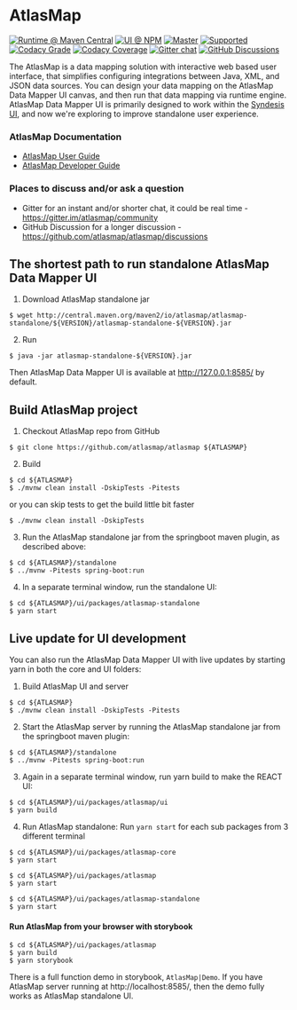 # AtlasMap

[![Runtime @ Maven Central](https://maven-badges.herokuapp.com/maven-central/io.atlasmap/atlas-parent/badge.svg?style=flat-square)](https://maven-badges.herokuapp.com/maven-central/io.atlasmap/atlas-parent/)
[![UI @ NPM](https://badge.fury.io/js/%40atlasmap%2Fatlasmap.svg)](https://badge.fury.io/js/%40atlasmap%2Fatlasmap)
[![Master](https://github.com/atlasmap/atlasmap/actions/workflows/master.yml/badge.svg)](https://github.com/atlasmap/atlasmap/actions/workflows/master.yml)
[![Supported](https://github.com/atlasmap/atlasmap/actions/workflows/supported-build.yml/badge.svg)](https://github.com/atlasmap/atlasmap/actions/workflows/supported-build.yml)
[![Codacy Grade](https://app.codacy.com/project/badge/Grade/57f3935eba6b4438976295efea04ac0c)](https://www.codacy.com/gh/atlasmap/atlasmap/dashboard?utm_source=github.com&amp;utm_medium=referral&amp;utm_content=atlasmap/atlasmap&amp;utm_campaign=Badge_Grade)
[![Codacy Coverage](https://app.codacy.com/project/badge/Coverage/57f3935eba6b4438976295efea04ac0c)](https://www.codacy.com/gh/atlasmap/atlasmap/dashboard?utm_source=github.com&utm_medium=referral&utm_content=atlasmap/atlasmap&utm_campaign=Badge_Coverage)
[![Gitter chat](https://badges.gitter.im/atlasmap/community.png)](https://gitter.im/atlasmap/community)
[![GitHub Discussions](https://img.shields.io/github/discussions/atlasmap/atlasmap)](https://github.com/atlasmap/atlasmap/discussions)


The AtlasMap is a data mapping solution with interactive web based user interface, that simplifies configuring integrations between Java, XML, and JSON data sources. You can design your data mapping on the AtlasMap Data Mapper UI canvas, and then run that data mapping via runtime engine. AtlasMap Data Mapper UI is primarily designed to work within the [Syndesis UI](https://syndesis.io/), and now we're exploring to improve standalone user experience.

### AtlasMap Documentation
* [AtlasMap User Guide](http://docs.atlasmap.io/)
* [AtlasMap Developer Guide](http://docs.atlasmap.io/developer-guide)

### Places to discuss and/or ask a question
* Gitter for an instant and/or shorter chat, it could be real time - https://gitter.im/atlasmap/community
* GitHub Discussion for a longer discussion - https://github.com/atlasmap/atlasmap/discussions



## The shortest path to run standalone AtlasMap Data Mapper UI

1. Download AtlasMap standalone jar
```
$ wget http://central.maven.org/maven2/io/atlasmap/atlasmap-standalone/${VERSION}/atlasmap-standalone-${VERSION}.jar
```

2. Run
```
$ java -jar atlasmap-standalone-${VERSION}.jar
```

Then AtlasMap Data Mapper UI is available at http://127.0.0.1:8585/ by default.

## Build AtlasMap project

1. Checkout AtlasMap repo from GitHub
```
$ git clone https://github.com/atlasmap/atlasmap ${ATLASMAP}
```

2. Build
```
$ cd ${ATLASMAP}
$ ./mvnw clean install -DskipTests -Pitests
```
or you can skip tests to get the build little bit faster
```
$ ./mvnw clean install -DskipTests
```
3. Run the AtlasMap standalone jar from the springboot maven plugin, as described above:
```
$ cd ${ATLASMAP}/standalone
$ ../mvnw -Pitests spring-boot:run
```

4. In a separate terminal window, run the standalone UI:
```
$ cd ${ATLASMAP}/ui/packages/atlasmap-standalone
$ yarn start
```

## Live update for UI development

You can also run the AtlasMap Data Mapper UI with live updates by starting yarn in both the core and UI folders:

1. Build AtlasMap UI and server
```
$ cd ${ATLASMAP}
$ ./mvnw clean install -DskipTests -Pitests
```
2. Start the AtlasMap server by running the AtlasMap standalone jar from the springboot maven plugin:
```
$ cd ${ATLASMAP}/standalone
$ ../mvnw -Pitests spring-boot:run
```
3. Again in a separate terminal window, run yarn build to make the REACT UI:
```
$ cd ${ATLASMAP}/ui/packages/atlasmap/ui
$ yarn build
```
4.  Run AtlasMap standalone:
Run `yarn start` for each sub packages from 3 different terminal
```
$ cd ${ATLASMAP}/ui/packages/atlasmap-core
$ yarn start
```
```
$ cd ${ATLASMAP}/ui/packages/atlasmap
$ yarn start
```
```
$ cd ${ATLASMAP}/ui/packages/atlasmap-standalone
$ yarn start
```
#### Run AtlasMap from your browser with storybook
```
$ cd ${ATLASMAP}/ui/packages/atlasmap
$ yarn build
$ yarn storybook
```
There is a full function demo in storybook, `AtlasMap|Demo`. If you have AtlasMap server running at http://localhost:8585/, 
then the demo fully works as AtlasMap standalone UI.

